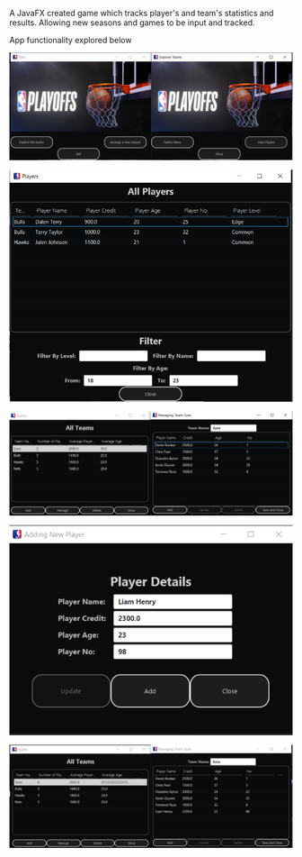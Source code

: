 A JavaFX created game which tracks player's and team's statistics and results. Allowing new seasons and games to be input and tracked.

App functionality explored below

![image](https://github.com/Cadson720/NBA_Game/blob/main/1.png)

![image](https://github.com/Cadson720/NBA_Game/blob/main/2.png)

![image](https://github.com/Cadson720/NBA_Game/blob/main/3.png)

![image](https://github.com/Cadson720/NBA_Game/blob/main/5.png)

![image](https://github.com/Cadson720/NBA_Game/blob/main/4.png)

